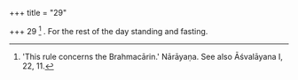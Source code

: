 +++
title = "29"

+++
29 [^14] . For the rest of the day standing and fasting.


[^14]:  'This rule concerns the Brahmacārin.' Nārāyaṇa. See also Āśvalāyana I, 22, 11.
